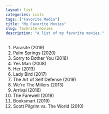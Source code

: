 ```yaml
---
layout: list
categories: Lists
tags: ["Favorite Media"]
title: "My Favorite Movies"
slug: favorite-movies
description: "A list of my favorite movies."
---
```


1. Parasite (2019)
2. Palm Springs (2020)
3. Sorry to Bother You (2018)
4. Yes Man (2008)
5. Her (2013)
6. Lady Bird (2017)
7. The Art of Self Defense (2019)
8. We're The Millers (2013)
9. Arrival (2016)
10. The Farewell (2019)
11. Booksmart (2019)
12. Scott Pilgrim vs. The World (2010)